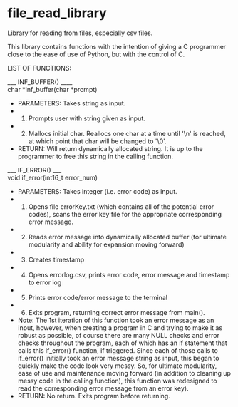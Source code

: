 # file_read_library
Library for reading from files, especially csv files.

This library contains functions with the intention of giving a C programmer close to the ease of use of Python, but with the control of C.


LIST OF FUNCTIONS:

___ INF_BUFFER() ____
<br>
char *inf_buffer(char *prompt)

- PARAMETERS: Takes string as input.
- 1. Prompts user with string given as input.
- 2. Mallocs initial char. Reallocs one char at a time until '\n' is reached, at which point that char will be changed to '\0'.
- RETURN: Will return dynamically allocated string. It is up to the programmer to free this string in the calling function.

___ IF_ERROR() ___
<br>
void if_error(int16_t error_num)

- PARAMETERS: Takes integer (i.e. error code) as input.
- 1. Opens file errorKey.txt (which contains all of the potential error codes), scans the error key file for the appropriate corresponding error message.
- 2. Reads error message into dynamically allocated buffer (for ultimate modularity and ability for expansion moving forward)
- 3. Creates timestamp
- 4. Opens errorlog.csv, prints error code, error message and timestamp to error log
- 5. Prints error code/error message to the terminal
- 6. Exits program, returning correct error message from main().
- Note: The 1st iteration of this function took an error message as an input, however, when creating a program in C and trying to make it as robust as possible, of course there are many NULL checks and error checks throughout the program, each of which has an if statement that calls this if_error() function, if triggered. Since each of those calls to if_error() initially took an error message string as input, this began to quickly make the code look very messy. So, for ultimate modularity, ease of use and maintenance moving forward (in addition to cleaning up messy code in the calling function), this function was redesigned to read the corresponding error message from an error key).
- RETURN: No return. Exits program before returning.


